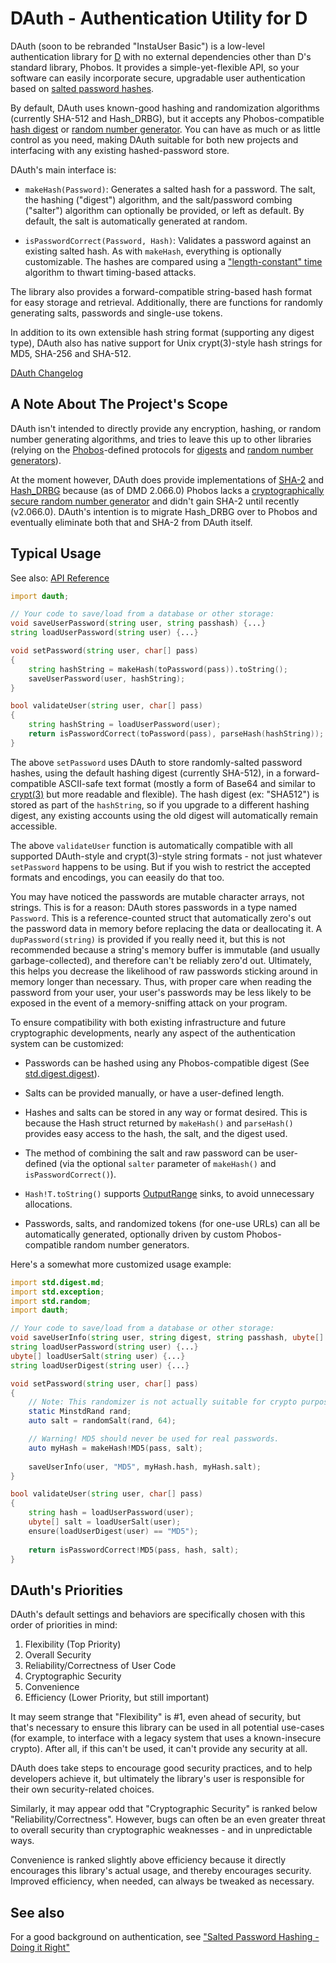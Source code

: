 DAuth - Authentication Utility for D
====================================

DAuth (soon to be rebranded "InstaUser Basic") is a low-level authentication library for [D](http://dlang.org) with no external dependencies other than D's standard library, Phobos. It provides a simple-yet-flexible API, so your software can easily incorporate secure, upgradable user authentication based on [salted password hashes](http://en.wikipedia.org/wiki/Salt_%28cryptography%29).

By default, DAuth uses known-good hashing and randomization algorithms (currently SHA-512 and Hash_DRBG), but it accepts any Phobos-compatible [hash digest](http://dlang.org/phobos/std_digest_digest.html) or [random number generator](http://dlang.org/phobos/std_random.html). You can have as much or as little control as you need, making DAuth suitable for both new projects and interfacing with any existing hashed-password store.

DAuth's main interface is:

- ```makeHash(Password)```: Generates a salted hash for a password. The salt, the hashing ("digest") algorithm, and the salt/password combing ("salter") algorithm can optionally be provided, or left as default. By default, the salt is automatically generated at random.

- ```isPasswordCorrect(Password, Hash)```: Validates a password against an existing salted hash. As with ```makeHash```, everything is optionally customizable. The hashes are compared using a ["length-constant" time](https://crackstation.net/hashing-security.htm) algorithm to thwart timing-based attacks.

The library also provides a forward-compatible string-based hash format for easy storage and retrieval. Additionally, there are functions for randomly generating salts, passwords and single-use tokens.

In addition to its own extensible hash string format (supporting any digest type), DAuth also has native support for Unix crypt(3)-style hash strings for MD5, SHA-256 and SHA-512.

[DAuth Changelog](https://github.com/Abscissa/DAuth/blob/master/CHANGELOG.md)

A Note About The Project's Scope
--------------------------------
DAuth isn't intended to directly provide any encryption, hashing, or random number generating algorithms, and tries to leave this up to other libraries (relying on the [Phobos](http://dlang.org/phobos/index.html)-defined protocols for [digests](http://dlang.org/phobos/std_digest_digest.html) and [random number generators](http://dlang.org/phobos/std_random.html)).

At the moment however, DAuth does provide implementations of [SHA-2](http://en.wikipedia.org/wiki/Sha2) and [Hash_DRBG](http://csrc.nist.gov/publications/nistpubs/800-90A/SP800-90A.pdf) because (as of DMD 2.066.0) Phobos lacks a [cryptographically secure random number generator](http://en.wikipedia.org/wiki/Cryptographically_secure_pseudorandom_number_generator) and didn't gain SHA-2 until recently (v2.066.0). DAuth's intention is to migrate Hash_DRBG over to Phobos and eventually eliminate both that and SHA-2 from DAuth itself.

Typical Usage
-------------
See also: [API Reference](http://semitwist.com/dauth/)

```d
import dauth;

// Your code to save/load from a database or other storage:
void saveUserPassword(string user, string passhash) {...}
string loadUserPassword(string user) {...}

void setPassword(string user, char[] pass)
{
	string hashString = makeHash(toPassword(pass)).toString();
	saveUserPassword(user, hashString);
}

bool validateUser(string user, char[] pass)
{
	string hashString = loadUserPassword(user);
	return isPasswordCorrect(toPassword(pass), parseHash(hashString));
}
```

The above ```setPassword``` uses DAuth to store randomly-salted password hashes, using the default hashing digest (currently SHA-512), in a forward-compatible ASCII-safe text format (mostly a form of Base64 and similar to [crypt(3)](https://en.wikipedia.org/wiki/Crypt_%28C%29) but more readable and flexible). The hash digest (ex: "SHA512") is stored as part of the ```hashString```, so if you upgrade to a different hashing digest, any existing accounts using the old digest will automatically remain accessible.

The above ```validateUser``` function is automatically compatible with all supported DAuth-style and crypt(3)-style string formats - not just whatever ```setPassword``` happens to be using. But if you wish to restrict the accepted formats and encodings, you can eeasily do that too.

You may have noticed the passwords are mutable character arrays, not strings. This is for a reason: DAuth stores passwords in a type named ```Password```. This is a reference-counted struct that automatically zero's out the password data in memory before replacing the data or deallocating it. A ```dupPassword(string)``` is provided if you really need it, but this is not recommended because a string's memory buffer is immutable (and usually garbage-collected), and therefore can't be reliably zero'd out. Ultimately, this helps you decrease the likelihood of raw passwords sticking around in memory longer than necessary. Thus, with proper care when reading the password from your user, your user's passwords may be less likely to be exposed in the event of a memory-sniffing attack on your program.

To ensure compatibility with both existing infrastructure and future cryptographic developments, nearly any aspect of the authentication system can be customized:

- Passwords can be hashed using any Phobos-compatible digest (See [std.digest.digest](http://dlang.org/phobos/std_digest_digest.html)).

- Salts can be provided manually, or have a user-defined length.

- Hashes and salts can be stored in any way or format desired. This is because the Hash struct returned by ```makeHash()``` and ```parseHash()``` provides easy access to the hash, the salt, and the digest used.

- The method of combining the salt and raw password can be user-defined (via the optional ```salter``` parameter of ```makeHash()``` and ```isPasswordCorrect()```).

- ```Hash!T.toString()``` supports [OutputRange](http://dlang.org/phobos/std_range.html#isOutputRange) sinks, to avoid unnecessary allocations.

- Passwords, salts, and randomized tokens (for one-use URLs) can all be automatically generated, optionally driven by custom Phobos-compatible random number generators.

Here's a somewhat more customized usage example:

```d
import std.digest.md;
import std.exception;
import std.random;
import dauth;

// Your code to save/load from a database or other storage:
void saveUserInfo(string user, string digest, string passhash, ubyte[] salt) {...}
string loadUserPassword(string user) {...}
ubyte[] loadUserSalt(string user) {...}
string loadUserDigest(string user) {...}

void setPassword(string user, char[] pass)
{
	// Note: This randomizer is not actually suitable for crypto purposes.
	static MinstdRand rand;
	auto salt = randomSalt(rand, 64);

	// Warning! MD5 should never be used for real passwords.
	auto myHash = makeHash!MD5(pass, salt);
	
	saveUserInfo(user, "MD5", myHash.hash, myHash.salt);
}

bool validateUser(string user, char[] pass)
{
	string hash = loadUserPassword(user);
	ubyte[] salt = loadUserSalt(user);
	ensure(loadUserDigest(user) == "MD5");
	
	return isPasswordCorrect!MD5(pass, hash, salt);
}
```

DAuth's Priorities
------------------

DAuth's default settings and behaviors are specifically chosen with this order of priorities in mind:

1. Flexibility (Top Priority)
2. Overall Security
3. Reliability/Correctness of User Code
4. Cryptographic Security
5. Convenience
6. Efficiency (Lower Priority, but still important)

It may seem strange that "Flexibility" is \#1, even ahead of security, but that's necessary to ensure this library can be used in all potential use-cases (for example, to interface with a legacy system that uses a known-insecure crypto). After all, if this can't be used, it can't provide any security at all.

DAuth does take steps to encourage good security practices, and to help developers achieve it, but ultimately the library's user is responsible for their own security-related choices.

Similarly, it may appear odd that "Cryptographic Security" is ranked below "Reliability/Correctness". However, bugs can often be an even greater threat to overall security than cryptographic weaknesses - and in unpredictable ways.

Convenience is ranked slightly above efficiency because it directly encourages this library's actual usage, and thereby encourages security. Improved efficiency, when needed, can always be tweaked as necessary.

See also
--------

For a good background on authentication, see ["Salted Password Hashing - Doing it Right"](https://crackstation.net/hashing-security.htm)
